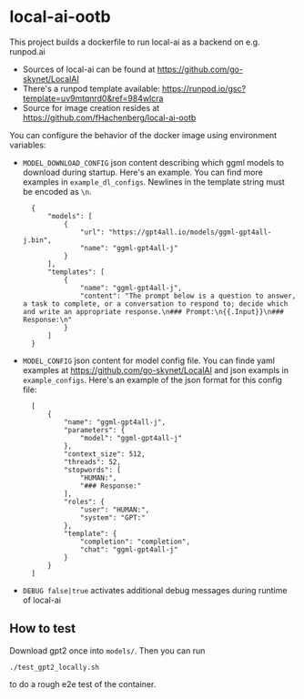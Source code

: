 # local-ai-ootb

This project builds a dockerfile to run local-ai as a backend on e.g. runpod.ai

* Sources of local-ai can be found at https://github.com/go-skynet/LocalAI
* There's a runpod template available: https://runpod.io/gsc?template=uv9mtqnrd0&ref=984wlcra
* Source for image creation resides at https://github.com/fHachenberg/local-ai-ootb

You can configure the behavior of the docker image using environment variables:

- `MODEL_DOWNLOAD_CONFIG` json content describing which ggml models to download during startup.
                          Here's an example. You can find more examples in `example_dl_configs`.
                          Newlines in the template string must be encoded as `\n`.

        {
            "models": [
                {
                    "url": "https://gpt4all.io/models/ggml-gpt4all-j.bin",
                    "name": "ggml-gpt4all-j"
                }
            ],
            "templates": [
                {
                    "name": "ggml-gpt4all-j",
                    "content": "The prompt below is a question to answer, a task to complete, or a conversation to respond to; decide which and write an appropriate response.\n### Prompt:\n{{.Input}}\n### Response:\n"
                }
            ]
        }

                          

- `MODEL_CONFIG` json content for model config file. You can finde yaml examples at 
                 https://github.com/go-skynet/LocalAI and json exampls in `example_configs`.
                 Here's an example of the json format for this config file:

        [
            {
                "name": "ggml-gpt4all-j",
                "parameters": {
                    "model": "ggml-gpt4all-j"
                },
                "context_size": 512,
                "threads": 52,
                "stopwords": [
                    "HUMAN:",
                    "### Response:"
                ],
                "roles": {
                    "user": "HUMAN:",
                    "system": "GPT:"
                },
                "template": {
                    "completion": "completion",
                    "chat": "ggml-gpt4all-j"
                }
            }
        ]
- `DEBUG false|true` activates additional debug messages during runtime of local-ai

How to test
-----------

Download gpt2 once into `models/`. Then you can run

    ./test_gpt2_locally.sh

to do a rough e2e test of the container.